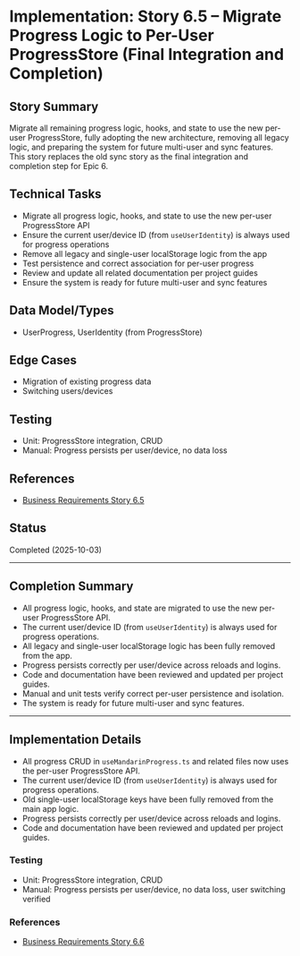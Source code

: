 # Implementation: Story 6.5 – Migrate Progress Logic to Per-User ProgressStore (Final Integration and Completion)

## Story Summary

Migrate all remaining progress logic, hooks, and state to use the new per-user ProgressStore, fully adopting the new architecture, removing all legacy logic, and preparing the system for future multi-user and sync features. This story replaces the old sync story as the final integration and completion step for Epic 6.

## Technical Tasks

- Migrate all progress logic, hooks, and state to use the new per-user ProgressStore API
- Ensure the current user/device ID (from `useUserIdentity`) is always used for progress operations
- Remove all legacy and single-user localStorage logic from the app
- Test persistence and correct association for per-user progress
- Review and update all related documentation per project guides
- Ensure the system is ready for future multi-user and sync features

## Data Model/Types

- UserProgress, UserIdentity (from ProgressStore)

## Edge Cases

- Migration of existing progress data
- Switching users/devices

## Testing

- Unit: ProgressStore integration, CRUD
- Manual: Progress persists per user/device, no data loss

## References

- [Business Requirements Story 6.5](../../business-requirements/epic-6-multi-user-progress-architecture/story-6-5-migrate-progress-hook-to-per-user-store.md)

## Status

Completed (2025-10-03)

---

## Completion Summary

- All progress logic, hooks, and state are migrated to use the new per-user ProgressStore API.
- The current user/device ID (from `useUserIdentity`) is always used for progress operations.
- All legacy and single-user localStorage logic has been fully removed from the app.
- Progress persists correctly per user/device across reloads and logins.
- Code and documentation have been reviewed and updated per project guides.
- Manual and unit tests verify correct per-user persistence and isolation.
- The system is ready for future multi-user and sync features.

---

## Implementation Details

- All progress CRUD in `useMandarinProgress.ts` and related files now uses the per-user ProgressStore API.
- The current user/device ID (from `useUserIdentity`) is always used for progress operations.
- Old single-user localStorage keys have been fully removed from the main app logic.
- Progress persists correctly per user/device across reloads and logins.
- Code and documentation have been reviewed and updated per project guides.

### Testing

- Unit: ProgressStore integration, CRUD
- Manual: Progress persists per user/device, no data loss, user switching verified

### References

- [Business Requirements Story 6.6](../../business-requirements/epic-6-multi-user-progress-architecture/story-6-6-migrate-progress-hook-to-per-user-store.md)
